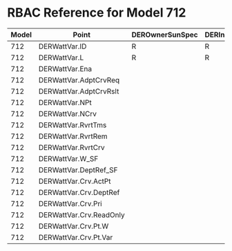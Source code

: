 # RBAC Reference for Model 712

| Model | Point | DEROwnerSunSpec | DERInstallerSunSpec | DERVendorSunSpec | ServiceProviderSunSpec | GridOperatorSunSpec |
|-------|-------|------------------|---------------------|------------------|------------------------|---------------------|
| 712 | DERWattVar.ID | R | R | R | R | R |
| 712 | DERWattVar.L | R | R | R | R | R |
| 712 | DERWattVar.Ena |  |  |  |  |  |
| 712 | DERWattVar.AdptCrvReq |  |  |  |  |  |
| 712 | DERWattVar.AdptCrvRslt |  |  |  |  |  |
| 712 | DERWattVar.NPt |  |  |  |  |  |
| 712 | DERWattVar.NCrv |  |  |  |  |  |
| 712 | DERWattVar.RvrtTms |  |  |  |  |  |
| 712 | DERWattVar.RvrtRem |  |  |  |  |  |
| 712 | DERWattVar.RvrtCrv |  |  |  |  |  |
| 712 | DERWattVar.W_SF |  |  |  |  |  |
| 712 | DERWattVar.DeptRef_SF |  |  |  |  |  |
| 712 | DERWattVar.Crv.ActPt |  |  |  |  |  |
| 712 | DERWattVar.Crv.DeptRef |  |  |  |  |  |
| 712 | DERWattVar.Crv.Pri |  |  |  |  |  |
| 712 | DERWattVar.Crv.ReadOnly |  |  |  |  |  |
| 712 | DERWattVar.Crv.Pt.W |  |  |  |  |  |
| 712 | DERWattVar.Crv.Pt.Var |  |  |  |  |  |
